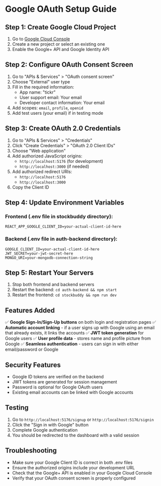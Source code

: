 # Google OAuth Setup Guide

## Step 1: Create Google Cloud Project

1. Go to [Google Cloud Console](https://console.cloud.google.com/)
2. Create a new project or select an existing one
3. Enable the Google+ API and Google Identity API

## Step 2: Configure OAuth Consent Screen

1. Go to "APIs & Services" > "OAuth consent screen"
2. Choose "External" user type
3. Fill in the required information:
   - App name: "tickr"
   - User support email: Your email
   - Developer contact information: Your email
4. Add scopes: `email`, `profile`, `openid`
5. Add test users (your email) if in testing mode

## Step 3: Create OAuth 2.0 Credentials

1. Go to "APIs & Services" > "Credentials"
2. Click "Create Credentials" > "OAuth 2.0 Client IDs"
3. Choose "Web application"
4. Add authorized JavaScript origins:
   - `http://localhost:5176` (for development)
   - `http://localhost:3000` (if needed)
5. Add authorized redirect URIs:
   - `http://localhost:5176`
   - `http://localhost:3000`
6. Copy the Client ID

## Step 4: Update Environment Variables

### Frontend (.env file in stockbuddy directory):
```
REACT_APP_GOOGLE_CLIENT_ID=your-actual-client-id-here
```

### Backend (.env file in auth-backend directory):
```
GOOGLE_CLIENT_ID=your-actual-client-id-here
JWT_SECRET=your-jwt-secret-here
MONGO_URI=your-mongodb-connection-string
```

## Step 5: Restart Your Servers

1. Stop both frontend and backend servers
2. Restart the backend: `cd auth-backend && npm start`
3. Restart the frontend: `cd stockbuddy && npm run dev`

## Features Added

✅ **Google Sign-In/Sign-Up buttons** on both login and registration pages
✅ **Automatic account linking** - if a user signs up with Google using an email that already exists, it links the accounts
✅ **JWT token generation** for Google users
✅ **User profile data** - stores name and profile picture from Google
✅ **Seamless authentication** - users can sign in with either email/password or Google

## Security Features

- Google ID tokens are verified on the backend
- JWT tokens are generated for session management
- Password is optional for Google OAuth users
- Existing email accounts can be linked with Google accounts

## Testing

1. Go to `http://localhost:5176/signup` or `http://localhost:5176/signin`
2. Click the "Sign in with Google" button
3. Complete Google authentication
4. You should be redirected to the dashboard with a valid session

## Troubleshooting

- Make sure your Google Client ID is correct in both .env files
- Ensure the authorized origins include your development URL
- Check that the Google+ API is enabled in your Google Cloud Console
- Verify that your OAuth consent screen is properly configured 